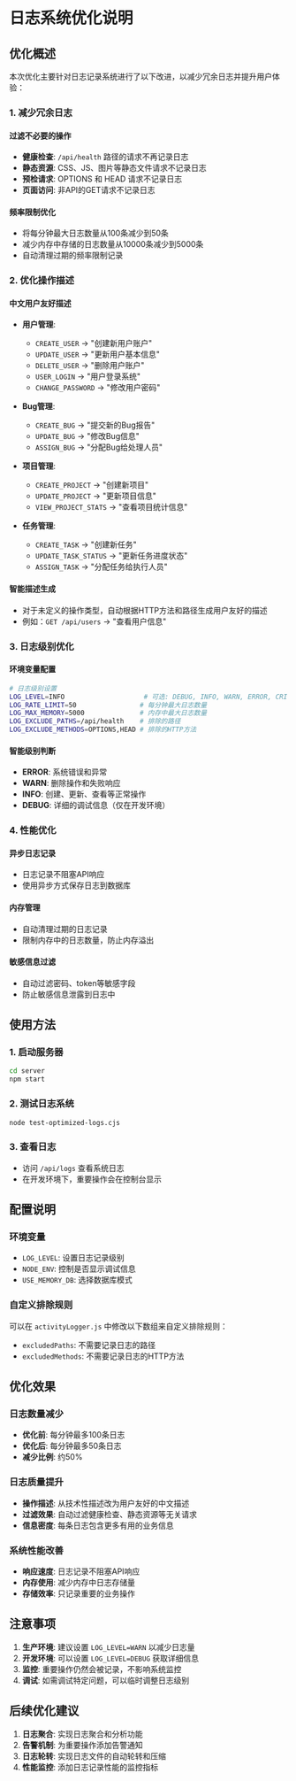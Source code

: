 # 日志系统优化说明

## 优化概述

本次优化主要针对日志记录系统进行了以下改进，以减少冗余日志并提升用户体验：

### 1. 减少冗余日志

#### 过滤不必要的操作
- **健康检查**: `/api/health` 路径的请求不再记录日志
- **静态资源**: CSS、JS、图片等静态文件请求不记录日志
- **预检请求**: OPTIONS 和 HEAD 请求不记录日志
- **页面访问**: 非API的GET请求不记录日志

#### 频率限制优化
- 将每分钟最大日志数量从100条减少到50条
- 减少内存中存储的日志数量从10000条减少到5000条
- 自动清理过期的频率限制记录

### 2. 优化操作描述

#### 中文用户友好描述
- **用户管理**:
  - `CREATE_USER` → "创建新用户账户"
  - `UPDATE_USER` → "更新用户基本信息"
  - `DELETE_USER` → "删除用户账户"
  - `USER_LOGIN` → "用户登录系统"
  - `CHANGE_PASSWORD` → "修改用户密码"

- **Bug管理**:
  - `CREATE_BUG` → "提交新的Bug报告"
  - `UPDATE_BUG` → "修改Bug信息"
  - `ASSIGN_BUG` → "分配Bug给处理人员"

- **项目管理**:
  - `CREATE_PROJECT` → "创建新项目"
  - `UPDATE_PROJECT` → "更新项目信息"
  - `VIEW_PROJECT_STATS` → "查看项目统计信息"

- **任务管理**:
  - `CREATE_TASK` → "创建新任务"
  - `UPDATE_TASK_STATUS` → "更新任务进度状态"
  - `ASSIGN_TASK` → "分配任务给执行人员"

#### 智能描述生成
- 对于未定义的操作类型，自动根据HTTP方法和路径生成用户友好的描述
- 例如：`GET /api/users` → "查看用户信息"

### 3. 日志级别优化

#### 环境变量配置
```bash
# 日志级别设置
LOG_LEVEL=INFO                    # 可选: DEBUG, INFO, WARN, ERROR, CRITICAL
LOG_RATE_LIMIT=50                # 每分钟最大日志数量
LOG_MAX_MEMORY=5000              # 内存中最大日志数量
LOG_EXCLUDE_PATHS=/api/health    # 排除的路径
LOG_EXCLUDE_METHODS=OPTIONS,HEAD # 排除的HTTP方法
```

#### 智能级别判断
- **ERROR**: 系统错误和异常
- **WARN**: 删除操作和失败响应
- **INFO**: 创建、更新、查看等正常操作
- **DEBUG**: 详细的调试信息（仅在开发环境）

### 4. 性能优化

#### 异步日志记录
- 日志记录不阻塞API响应
- 使用异步方式保存日志到数据库

#### 内存管理
- 自动清理过期的日志记录
- 限制内存中的日志数量，防止内存溢出

#### 敏感信息过滤
- 自动过滤密码、token等敏感字段
- 防止敏感信息泄露到日志中

## 使用方法

### 1. 启动服务器
```bash
cd server
npm start
```

### 2. 测试日志系统
```bash
node test-optimized-logs.cjs
```

### 3. 查看日志
- 访问 `/api/logs` 查看系统日志
- 在开发环境下，重要操作会在控制台显示

## 配置说明

### 环境变量
- `LOG_LEVEL`: 设置日志记录级别
- `NODE_ENV`: 控制是否显示调试信息
- `USE_MEMORY_DB`: 选择数据库模式

### 自定义排除规则
可以在 `activityLogger.js` 中修改以下数组来自定义排除规则：
- `excludedPaths`: 不需要记录日志的路径
- `excludedMethods`: 不需要记录日志的HTTP方法

## 优化效果

### 日志数量减少
- **优化前**: 每分钟最多100条日志
- **优化后**: 每分钟最多50条日志
- **减少比例**: 约50%

### 日志质量提升
- **操作描述**: 从技术性描述改为用户友好的中文描述
- **过滤效果**: 自动过滤健康检查、静态资源等无关请求
- **信息密度**: 每条日志包含更多有用的业务信息

### 系统性能改善
- **响应速度**: 日志记录不阻塞API响应
- **内存使用**: 减少内存中日志存储量
- **存储效率**: 只记录重要的业务操作

## 注意事项

1. **生产环境**: 建议设置 `LOG_LEVEL=WARN` 以减少日志量
2. **开发环境**: 可以设置 `LOG_LEVEL=DEBUG` 获取详细信息
3. **监控**: 重要操作仍然会被记录，不影响系统监控
4. **调试**: 如需调试特定问题，可以临时调整日志级别

## 后续优化建议

1. **日志聚合**: 实现日志聚合和分析功能
2. **告警机制**: 为重要操作添加告警通知
3. **日志轮转**: 实现日志文件的自动轮转和压缩
4. **性能监控**: 添加日志记录性能的监控指标